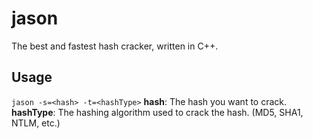 # jason

The best and fastest hash cracker, written in C++.

## Usage
`jason -s=<hash> -t=<hashType>`
**hash**: The hash you want to crack.
**hashType**: The hashing algorithm used to crack the hash. (MD5, SHA1, NTLM, etc.)